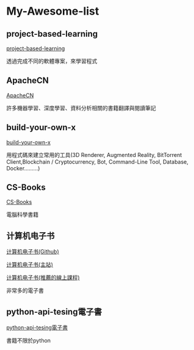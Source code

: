 # My-Awesome-list

## project-based-learning

[project-based-learning](https://github.com/tuvtran/project-based-learning)

透過完成不同的軟體專案，來學習程式

## ApacheCN

[ApacheCN](https://github.com/apachecn)

許多機器學習、深度學習、資料分析相關的書籍翻譯與閱讀筆記

## build-your-own-x

[build-your-own-x](https://github.com/danistefanovic/build-your-own-x/)

用程式碼來建立常用的工具(3D Renderer, Augmented Reality, BitTorrent Client,Blockchain / Cryptocurrency, Bot, Command-Line Tool, Database, Docker.........)

## CS-Books
[CS-Books](https://github.com/huihut/CS-Books/tree/master)

電腦科學書籍

## 计算机电子书

[计算机电子书(Github)](https://github.com/it-ebooks)

[计算机电子书(主站)](http://it-ebooks.flygon.net/)

[计算机电子书(推薦的線上課程)](http://it-ebooks.flygon.net/mooc/)

非常多的電子書

## python-api-tesing電子書

[python-api-tesing電子書](https://github.com/china-testing/python-api-tesing/blob/master/books.md)

書籍不限於python